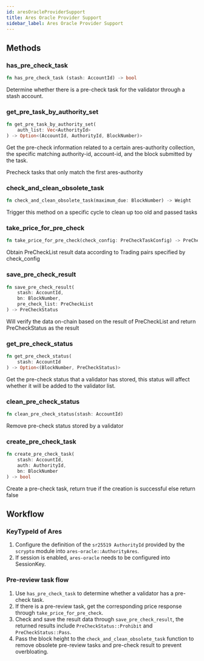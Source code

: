 ```yaml
---
id: aresOracleProviderSupport
title: Ares Oracle Provider Support
sidebar_label: Ares Oracle Provider Support
---
```


## Methods

### has_pre_check_task

```rust
fn has_pre_check_task (stash: AccountId) -> bool
```
Determine whether there is a pre-check task for the validator through a stash account.

### get_pre_task_by_authority_set
```rust
fn get_pre_task_by_authority_set(
    auth_list: Vec<AuthorityId>
) -> Option<(AccountId, AuthorityId, BlockNumber)>
```
Get the pre-check information related to a certain ares-authority collection, the specific matching authority-id, account-id, and the block submitted by the task.

Precheck tasks that only match the first ares-authority

### check_and_clean_obsolete_task
```rust
fn check_and_clean_obsolete_task(maximum_due: BlockNumber) -> Weight
```
Trigger this method on a specific cycle to clean up too old and passed tasks

### take_price_for_pre_check
```rust
fn take_price_for_pre_check(check_config: PreCheckTaskConfig) -> PreCheckList
```
Obtain PreCheckList result data according to Trading pairs specified by check_config

### save_pre_check_result
```rust
fn save_pre_check_result(
    stash: AccountId,
    bn: BlockNumber,
    pre_check_list: PreCheckList
) -> PreCheckStatus
```
Will verify the data on-chain based on the result of PreCheckList and return PreCheckStatus as the result

### get_pre_check_status
```rust
fn get_pre_check_status(
    stash: AccountId
) -> Option<(BlockNumber, PreCheckStatus)>
```
Get the pre-check status that a validator has stored, this status will affect whether it will be added to the validator list.

### clean_pre_check_status
```rust
fn clean_pre_check_status(stash: AccountId)
```
Remove pre-check status stored by a validator

### create_pre_check_task
```rust
fn create_pre_check_task(
    stash: AccountId,
    auth: AuthorityId,
    bn: BlockNumber
) -> bool
```
Create a pre-check task, return true if the creation is successful else return false

## Workflow

### KeyTypeId of Ares
1. Configure the definition of the `sr25519 AuthorityId` provided by the `scrypto` module into `ares-oracle::AuthorityAres`.
2. If session is enabled, `ares-oracle` needs to be configured into SessionKey.

### Pre-review task flow
1. Use `has_pre_check_task` to determine whether a validator has a pre-check task.
2. If there is a pre-review task, get the corresponding price response through `take_price_for_pre_check`.
3. Check and save the result data through `save_pre_check_result`,
   the returned results include `PreCheckStatus::Prohibit` and `PreCheckStatus::Pass`.
4. Pass the block height to the `check_and_clean_obsolete_task` function to remove obsolete pre-review tasks and pre-check result to prevent overbloating.
